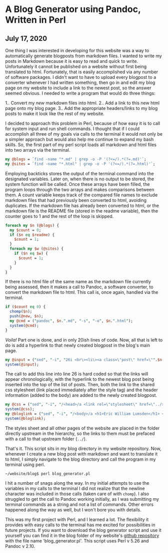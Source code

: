 # A Blog Generator using Pandoc, Written in Perl
## July 17, 2020

One thing I was interested in developing for this website was a way to automatically generate blogposts from markdown files. I wanted to write my posts in Markdown because it is easy to read and quick to write. Unfortunately it cannot be published on a website without first being translated to html. Fortunately, that is easily accomplished via any number of software packages. I didn't want to have to upload every blogpost to a converter whenever I had written something, then go in and edit my blog page on my website to include a link to the newest post, so the answer seemed obvious. I needed to write a program that would do three things:

  1.. Convert my *new* markdown files into html.
  2.. Add a link to this new html page onto my blog page.
  3.. Add the appropriate headers/links to my blog posts to make it look like the rest of my website.

I decided to approach this problem in Perl, because of how easy it is to call for system input and run shell commands. I thought that if I could accomplish all three of my goals via calls to the terminal it would not only be a simpler approach but would also help me continue to expand my bash skills. So, the first part of my perl script loads all markdown and html files into two arrays via the terminal.

```Perl
my @blogs = `find -name "*.md" | grep -o -P '(?<=/).*(?=.md)'`;
my @sites = `find -name "*.html" | grep -o -P '(?<=/).*(?=.html)'`;
```

Employing backticks stores the output of the terminal command into the designated variables. Later on, when there is no output to be stored, the system function will be called. Once these arrays have been filled, the program loops through the two arrays and makes comparisons between them. A count variable keeps track of the compared file names to exclude markdown files that had previously been converted to html, avoiding duplicates. If the markdown file has already been converted to html, or the markdown file is the README file (stored in the readme variable), then the counter goes to 1 and the rest of the loop is skipped.

```Perl
foreach my $n (@blogs) {
  my $count = 0;
  if ($n eq $readme) {
    $count = 1;
  }
  foreach my $w (@sites) {
    if ($n eq $w) {
      $count = 1;
    }
  }
}
```

If there is no html file of the same name as the markdown file currently being assessed, then it makes a call to Pandoc, a software converter, to convert the markdown file to html. This call is, once again, handled via the terminal.

```Perl
if ($count eq 0) {
  chomp($n);
  push(@new, $n);
  my @cmd = ("pandoc", $n.".md", "-s", "-o", $n.".html");
  system(@cmd);
}
```
*Voila!* Part one is done, and in only 20ish lines of code. Now, all that is left to do is add a hyperlink to that newly created blogpost in the blog's main page.

```Perl
my @input = ("sed", "-i", "26i <br\><li\><a class=\"post\" href=\"".$n.".html\"\>".$n."</a></li\><br\>", "blog.html");
system(@input);
```

The call to add this line into line 26 is hard coded so that the links will appear chronologically, with the hyperlink to the newest blog post being inserted into the top of the list of posts. Then, both the link to the shared css stylesheet (link placed immediately after the style tag) and the header information (added to the body) are added to the newly created blogpost.

```Perl
my @css = ("sed", "-i", "/<head>/a <link rel=\"stylesheet\" href=\"../styles.css\"\>", $n.".html");
system(@css);
my @bloglink = ("sed", "-i", "/<body>/a <h1>Eric William Lumsden</h1> <ul> <li><a href=\"../index.html\"\>home</a></li> <li><a href=\"../about.html\"\>about</a></li> <li><a href=\"../publications.html\"\>publications</a></li> <li><a href=\"blog.html\"\>blog</a></li> <li><a href=\"../contact.html\"\>contact</a></li></ul><br><br><br>", $n.".html");
system(@bloglink);
```

The styles sheet and all other pages of the website are placed in the folder directly upstream in the hierarchy, so the links to them must be prefaced with a call to that upstream folder (`../`).

That's it. This script sits in my blog directory in my website repository. Now, whenever I create a new blog post with markdown and want to translate it to html, I simply navigate to the blog directory and call the program in my terminal using perl.

```console
~/website/blog$ perl blog_generator.pl
```

I hit a number of snags along the way. In my initial attempts to use the variables in my calls to the terminal I did not realize that the newline character was included in those calls (taken care of with `chomp`). I also struggled to get the call to Pandoc working initially, as I was submitting my terminal commands as a string and not a list of commands. Other errors happened along the way as well, but I won't bore you with details.

This was my first project with Perl, and I learned a lot. The flexibility it provides with easy calls to the terminal has me excited for possibilities in future projects. If you want to download the blog generator script and use it yourself you can find it in the blog folder of my website's [github repository](https://github.com/ericlumsden/ericlumsden.github.io) with the file name 'blog_generator.pl'. This script uses Perl v 5.26 and Pandoc v 2.10.
